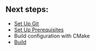 ## <span class="step">Next steps:</span>

<div class="next-steps">
	<ul>
		<li><a href="https://help.github.com/articles/set-up-git">Set Up Git</a></li>
		<li><a href="{{site.baseurl}}/prerequisites-redirect">Set Up Prerequisites</a></li>
		<li>Build configuration with CMake</li>
		<li><a href="{{site.baseurl}}/build-redirect">Build</a></li>
	</ul>
</div>
